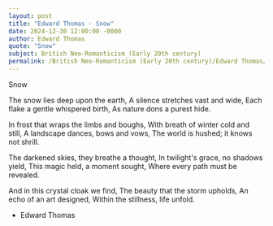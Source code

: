 ```yaml
---
layout: post
title: "Edward Thomas - Snow"
date: 2024-12-30 12:00:00 -0000
author: Edward Thomas
quote: "Snow"
subject: British Neo-Romanticism (Early 20th century)
permalink: /British Neo-Romanticism (Early 20th century)/Edward Thomas/Edward Thomas - Snow
---
```


Snow

The snow lies deep upon the earth,
A silence stretches vast and wide,
Each flake a gentle whispered birth,
As nature dons a purest hide.

In frost that wraps the limbs and boughs,
With breath of winter cold and still,
A landscape dances, bows and vows,
The world is hushed; it knows not shrill.

The darkened skies, they breathe a thought,
In twilight's grace, no shadows yield,
This magic held, a moment sought,
Where every path must be revealed.

And in this crystal cloak we find,
The beauty that the storm upholds,
An echo of an art designed,
Within the stillness, life unfold.

- Edward Thomas
